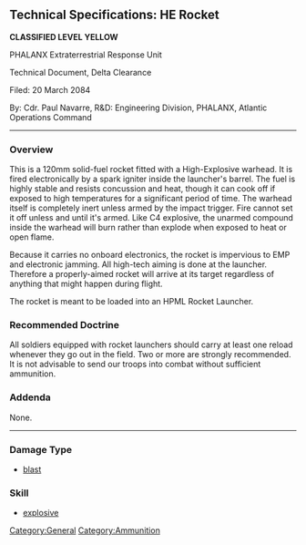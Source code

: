 ## Technical Specifications: HE Rocket

**CLASSIFIED LEVEL YELLOW**

PHALANX Extraterrestrial Response Unit

Technical Document, Delta Clearance

Filed: 20 March 2084

By: Cdr. Paul Navarre, R&D: Engineering Division, PHALANX, Atlantic
Operations Command

------------------------------------------------------------------------

### Overview

This is a 120mm solid-fuel rocket fitted with a High-Explosive warhead.
It is fired electronically by a spark igniter inside the launcher's
barrel. The fuel is highly stable and resists concussion and heat,
though it can cook off if exposed to high temperatures for a significant
period of time. The warhead itself is completely inert unless armed by
the impact trigger. Fire cannot set it off unless and until it's armed.
Like C4 explosive, the unarmed compound inside the warhead will burn
rather than explode when exposed to heat or open flame.

Because it carries no onboard electronics, the rocket is impervious to
EMP and electronic jamming. All high-tech aiming is done at the
launcher. Therefore a properly-aimed rocket will arrive at its target
regardless of anything that might happen during flight.

The rocket is meant to be loaded into an HPML Rocket Launcher.

### Recommended Doctrine

All soldiers equipped with rocket launchers should carry at least one
reload whenever they go out in the field. Two or more are strongly
recommended. It is not advisable to send our troops into combat without
sufficient ammunition.

### Addenda

None.

------------------------------------------------------------------------

### Damage Type

- [blast](Damage/blast "wikilink")

### Skill

- [explosive](Skills/explosive "wikilink")

[Category:General](Category:General "wikilink")
[Category:Ammunition](Category:Ammunition "wikilink")